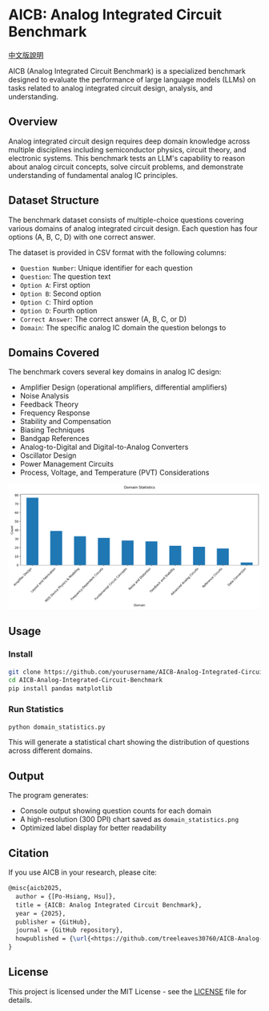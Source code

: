 # AICB: Analog Integrated Circuit Benchmark

[中文版說明](README_zh.md)

AICB (Analog Integrated Circuit Benchmark) is a specialized benchmark designed to evaluate the performance of large language models (LLMs) on tasks related to analog integrated circuit design, analysis, and understanding.

## Overview

Analog integrated circuit design requires deep domain knowledge across multiple disciplines including semiconductor physics, circuit theory, and electronic systems. This benchmark tests an LLM's capability to reason about analog circuit concepts, solve circuit problems, and demonstrate understanding of fundamental analog IC principles.

## Dataset Structure

The benchmark dataset consists of multiple-choice questions covering various domains of analog integrated circuit design. Each question has four options (A, B, C, D) with one correct answer.

The dataset is provided in CSV format with the following columns:

- `Question Number`: Unique identifier for each question
- `Question`: The question text
- `Option A`: First option
- `Option B`: Second option
- `Option C`: Third option
- `Option D`: Fourth option
- `Correct Answer`: The correct answer (A, B, C, or D)
- `Domain`: The specific analog IC domain the question belongs to

## Domains Covered

The benchmark covers several key domains in analog IC design:

- Amplifier Design (operational amplifiers, differential amplifiers)
- Noise Analysis
- Feedback Theory
- Frequency Response
- Stability and Compensation
- Biasing Techniques
- Bandgap References
- Analog-to-Digital and Digital-to-Analog Converters
- Oscillator Design
- Power Management Circuits
- Process, Voltage, and Temperature (PVT) Considerations

![Domain](./assets/domain_statistics.png)

## Usage

### Install

```bash
git clone https://github.com/yourusername/AICB-Analog-Integrated-Circuit-Benchmark.git
cd AICB-Analog-Integrated-Circuit-Benchmark
pip install pandas matplotlib
```

### Run Statistics

```bash
python domain_statistics.py
```

This will generate a statistical chart showing the distribution of questions across different domains.

## Output

The program generates:

- Console output showing question counts for each domain
- A high-resolution (300 DPI) chart saved as `domain_statistics.png`
- Optimized label display for better readability

## Citation

If you use AICB in your research, please cite:

```latex
@misc{aicb2025,
  author = {[Po-Hsiang, Hsu]},
  title = {AICB: Analog Integrated Circuit Benchmark},
  year = {2025},
  publisher = {GitHub},
  journal = {GitHub repository},
  howpublished = {\url{<https://github.com/treeleaves30760/AICB-Analog-Integrated-Circuit-Benchmark>}}
}
```

## License

This project is licensed under the MIT License - see the [LICENSE](LICENSE) file for details.
